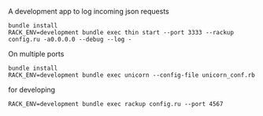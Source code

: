 
A development app to log incoming json requests

```shell
bundle install
RACK_ENV=development bundle exec thin start --port 3333 --rackup config.ru -a0.0.0.0 --debug --log -
```

On multiple ports

```shell
bundle install
RACK_ENV=development bundle exec unicorn --config-file unicorn_conf.rb
```

for developing

```shell
RACK_ENV=development bundle exec rackup config.ru --port 4567
```
